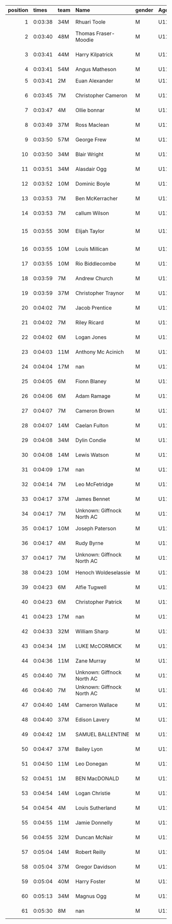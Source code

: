|   position | times   | team   | Name                       | gender   | AgeCat   |   clubnumber | Club name                  | Website                                |   finishPosition |
|-----------:|:--------|:-------|:---------------------------|:---------|:---------|-------------:|:---------------------------|:---------------------------------------|-----------------:|
|          1 | 0:03:38 | 34M    | Rhuari Toole               | M        | U11      |           34 | Kilbarchan AAC             | https://kilbarchanaac.org.uk/          |                1 |
|          2 | 0:03:40 | 48M    | Thomas Fraser-Moodie       | M        | U11      |           48 | Springburn Harriers        | https://www.springburnharriers.co.uk/  |                2 |
|          3 | 0:03:41 | 44M    | Harry Kilpatrick           | M        | U11      |           44 | North Ayrshire AAC         | https://naathletics.co.uk/             |                3 |
|          4 | 0:03:41 | 54M    | Angus Matheson             | M        | U11      |           54 | VP-Glasgow                 | https://www.vp-glasgow.com             |                4 |
|          5 | 0:03:41 | 2M     | Euan Alexander             | M        | U11      |            2 | Kilmarnock H&AC            | http://www.kilmarnockharriers.com/     |                5 |
|          6 | 0:03:45 | 7M     | Christopher Cameron        | M        | U11      |            7 | Giffnock North AC          | https://www.giffnocknorth.co.uk/       |                6 |
|          7 | 0:03:47 | 4M     | Ollie bonnar               | M        | U11      |            4 | Inverclyde AC              | https://www.inverclydeac.org/          |                7 |
|          8 | 0:03:49 | 37M    | Ross Maclean               | M        | U11      |           37 | Law & District AAC         | http://www.lawaac.co.uk/               |                8 |
|          9 | 0:03:50 | 57M    | George Frew                | M        | U11      |           57 | Whitemoss AAC              | https://whitemossaac.co.uk/            |                9 |
|         10 | 0:03:50 | 34M    | Blair Wright               | M        | U11      |           34 | Kilbarchan AAC             | https://kilbarchanaac.org.uk/          |               10 |
|         11 | 0:03:51 | 34M    | Alasdair Ogg               | M        | U11      |           34 | Kilbarchan AAC             | https://kilbarchanaac.org.uk/          |               11 |
|         12 | 0:03:52 | 10M    | Dominic Boyle              | M        | U11      |           10 | Shettleston Harriers       | http://shettlestonharriers.org.uk/     |               12 |
|         13 | 0:03:53 | 7M     | Ben McKerracher            | M        | U11      |            7 | Giffnock North AC          | https://www.giffnocknorth.co.uk/       |               13 |
|         14 | 0:03:53 | 7M     | callum Wilson              | M        | U11      |            7 | Giffnock North AC          | https://www.giffnocknorth.co.uk/       |               14 |
|         15 | 0:03:55 | 30M    | Elijah Taylor              | M        | U11      |           30 | Greenock Glenpark Harriers | https://greenockglenparkharriers.com/  |               15 |
|         16 | 0:03:55 | 10M    | Louis Millican             | M        | U11      |           10 | Shettleston Harriers       | http://shettlestonharriers.org.uk/     |               16 |
|         17 | 0:03:55 | 10M    | Rio Biddlecombe            | M        | U11      |           10 | Shettleston Harriers       | http://shettlestonharriers.org.uk/     |               17 |
|         18 | 0:03:59 | 7M     | Andrew Church              | M        | U11      |            7 | Giffnock North AC          | https://www.giffnocknorth.co.uk/       |               18 |
|         19 | 0:03:59 | 37M    | Christopher Traynor        | M        | U11      |           37 | Law & District AAC         | http://www.lawaac.co.uk/               |               19 |
|         20 | 0:04:02 | 7M     | Jacob Prentice             | M        | U11      |            7 | Giffnock North AC          | https://www.giffnocknorth.co.uk/       |               20 |
|         21 | 0:04:02 | 7M     | Riley Ricard               | M        | U11      |            7 | Giffnock North AC          | https://www.giffnocknorth.co.uk/       |               21 |
|         22 | 0:04:02 | 6M     | Logan Jones                | M        | U11      |            6 | Cambuslang Harriers        | https://cambuslangharriers.org/        |               22 |
|         23 | 0:04:03 | 11M    | Anthony Mc Acinich         | M        | U11      |           11 | Airdrie Harriers           | http://airdrieharriers.org/            |               23 |
|         24 | 0:04:04 | 17M    | nan                        | M        | U11      |           17 | Calderglen Harriers        | http://www.calderglenharriers.org.uk/  |               24 |
|         25 | 0:04:05 | 6M     | Fionn Blaney               | M        | U11      |            6 | Cambuslang Harriers        | https://cambuslangharriers.org/        |               25 |
|         26 | 0:04:06 | 6M     | Adam Ramage                | M        | U11      |            6 | Cambuslang Harriers        | https://cambuslangharriers.org/        |               26 |
|         27 | 0:04:07 | 7M     | Cameron Brown              | M        | U11      |            7 | Giffnock North AC          | https://www.giffnocknorth.co.uk/       |               27 |
|         28 | 0:04:07 | 14M    | Caelan Fulton              | M        | U11      |           14 | Ayr Seaforth AC            | https://www.ayrseaforth.co.uk/         |               28 |
|         29 | 0:04:08 | 34M    | Dylin Condie               | M        | U11      |           34 | Kilbarchan AAC             | https://kilbarchanaac.org.uk/          |               29 |
|         30 | 0:04:08 | 14M    | Lewis Watson               | M        | U11      |           14 | Ayr Seaforth AC            | https://www.ayrseaforth.co.uk/         |               30 |
|         31 | 0:04:09 | 17M    | nan                        | M        | U11      |           17 | Calderglen Harriers        | http://www.calderglenharriers.org.uk/  |               31 |
|         32 | 0:04:14 | 7M     | Leo McFetridge             | M        | U11      |            7 | Giffnock North AC          | https://www.giffnocknorth.co.uk/       |               32 |
|         33 | 0:04:17 | 37M    | James Bennet               | M        | U11      |           37 | Law & District AAC         | http://www.lawaac.co.uk/               |               33 |
|         34 | 0:04:17 | 7M     | Unknown: Giffnock North AC | M        | U11      |            7 | Giffnock North AC          | https://www.giffnocknorth.co.uk/       |               34 |
|         35 | 0:04:17 | 10M    | Joseph Paterson            | M        | U11      |           10 | Shettleston Harriers       | http://shettlestonharriers.org.uk/     |               35 |
|         36 | 0:04:17 | 4M     | Rudy Byrne                 | M        | U11      |            4 | Inverclyde AC              | https://www.inverclydeac.org/          |               36 |
|         37 | 0:04:17 | 7M     | Unknown: Giffnock North AC | M        | U11      |            7 | Giffnock North AC          | https://www.giffnocknorth.co.uk/       |               37 |
|         38 | 0:04:23 | 10M    | Henoch Woldeselassie       | M        | U11      |           10 | Shettleston Harriers       | http://shettlestonharriers.org.uk/     |               38 |
|         39 | 0:04:23 | 6M     | Alfie Tugwell              | M        | U11      |            6 | Cambuslang Harriers        | https://cambuslangharriers.org/        |               39 |
|         40 | 0:04:23 | 6M     | Christopher Patrick        | M        | U11      |            6 | Cambuslang Harriers        | https://cambuslangharriers.org/        |               40 |
|         41 | 0:04:23 | 17M    | nan                        | M        | U11      |           17 | Calderglen Harriers        | http://www.calderglenharriers.org.uk/  |               41 |
|         42 | 0:04:33 | 32M    | William Sharp              | M        | U11      |           32 | Helensburgh AAC            | https://www.helensburghaac.com/        |               42 |
|         43 | 0:04:34 | 1M     | LUKE McCORMICK             | M        | U11      |            1 | East Kilbride AC           | http://www.ekac.org.uk/                |               43 |
|         44 | 0:04:36 | 11M    | Zane Murray                | M        | U11      |           11 | Airdrie Harriers           | http://airdrieharriers.org/            |               44 |
|         45 | 0:04:40 | 7M     | Unknown: Giffnock North AC | M        | U11      |            7 | Giffnock North AC          | https://www.giffnocknorth.co.uk/       |               45 |
|         46 | 0:04:40 | 7M     | Unknown: Giffnock North AC | M        | U11      |            7 | Giffnock North AC          | https://www.giffnocknorth.co.uk/       |               46 |
|         47 | 0:04:40 | 14M    | Cameron Wallace            | M        | U11      |           14 | Ayr Seaforth AC            | https://www.ayrseaforth.co.uk/         |               47 |
|         48 | 0:04:40 | 37M    | Edison Lavery              | M        | U11      |           37 | Law & District AAC         | http://www.lawaac.co.uk/               |               48 |
|         49 | 0:04:42 | 1M     | SAMUEL BALLENTINE          | M        | U11      |            1 | East Kilbride AC           | http://www.ekac.org.uk/                |               49 |
|         50 | 0:04:47 | 37M    | Bailey Lyon                | M        | U11      |           37 | Law & District AAC         | http://www.lawaac.co.uk/               |               50 |
|         51 | 0:04:50 | 11M    | Leo Donegan                | M        | U11      |           11 | Airdrie Harriers           | http://airdrieharriers.org/            |               51 |
|         52 | 0:04:51 | 1M     | BEN MacDONALD              | M        | U11      |            1 | East Kilbride AC           | http://www.ekac.org.uk/                |               52 |
|         53 | 0:04:54 | 14M    | Logan Christie             | M        | U11      |           14 | Ayr Seaforth AC            | https://www.ayrseaforth.co.uk/         |               53 |
|         54 | 0:04:54 | 4M     | Louis Sutherland           | M        | U11      |            4 | Inverclyde AC              | https://www.inverclydeac.org/          |               54 |
|         55 | 0:04:55 | 11M    | Jamie Donnelly             | M        | U11      |           11 | Airdrie Harriers           | http://airdrieharriers.org/            |               55 |
|         56 | 0:04:55 | 32M    | Duncan McNair              | M        | U11      |           32 | Helensburgh AAC            | https://www.helensburghaac.com/        |               56 |
|         57 | 0:05:04 | 14M    | Robert Reilly              | M        | U11      |           14 | Ayr Seaforth AC            | https://www.ayrseaforth.co.uk/         |               57 |
|         58 | 0:05:04 | 37M    | Gregor Davidson            | M        | U11      |           37 | Law & District AAC         | http://www.lawaac.co.uk/               |               58 |
|         59 | 0:05:04 | 40M    | Harry Foster               | M        | U11      |           40 | Motherwell AC              | https://motherwellac.com/              |               59 |
|         60 | 0:05:13 | 34M    | Magnus Ogg                 | M        | U11      |           34 | Kilbarchan AAC             | https://kilbarchanaac.org.uk/          |               60 |
|         61 | 0:05:30 | 8M     | nan                        | M        | U11      |            8 | Bellahouston Harriers      | http://www.bellahoustonharriers.co.uk/ |               61 |